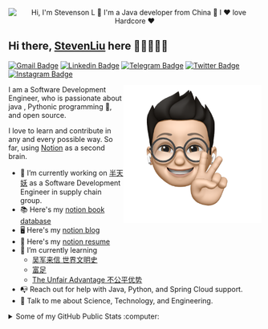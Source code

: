 <p align="center">
  <img src="https://github.com/TonySteven/TonySteven/raw/main/assets/github.gif" alt="Hi, I'm Stevenson L 👋 I'm a Java developer from China 🚀 I ❤️ love Hardcore ❤️">
</p>

<!--
How to make this gif ?

I made my with https://codesandbox.io/s/github-profile-2ijk7
Then read the bolg https://genesisorgcn.notion.site/Github-edcadaca52e34ad6b26539d1ffc17ea4
-->

## Hi there, [StevenLiu](http://genesis.org.cn) here 👋🏼👨🏻‍💻

[![Gmail Badge](https://img.shields.io/badge/-tonysteven1996@gmail.com-c14438?style=flat&logo=Gmail&logoColor=white)](mailto:tonysteven1996@gmail.com "Connect via Email")
[![Linkedin Badge](https://img.shields.io/badge/-Steven_Liu-0072b1?style=flat&logo=Linkedin&logoColor=white)](https://www.linkedin.com/in/%E6%B6%B5-steven-%E5%88%98-1b8b30118/ "Connect on LinkedIn")
[![Telegram Badge](https://img.shields.io/badge/-@StevenL365404-0088CC?style=flat&logo=Telegram&logoColor=white)](https://t.me/StevenL365404 "Contact on Telegram")
[![Twitter Badge](https://img.shields.io/badge/-@Steven__Liu-00acee?style=flat&logo=Twitter&logoColor=white)](https://twitter.com/intent/follow?screen_name=Steven__Liu "Follow on Twitter")
[![Instagram Badge](https://img.shields.io/badge/-Instagram-C13584?style=flat&logo=Instagram&logoColor=white)](https://www.instagram.com/stevenl365404/ "Follow on Instagram")

<a href="http://genesis.org.cn/"><img src="https://github.com/TonySteven/TonySteven/blob/main/assets/images/hand_v.png" align="right" height="275" /></a>

I am a Software Development Engineer, who is passionate about java , Pythonic programming :snake:, and open source.

I love to learn and contribute in any and every possible way.
So far, using [Notion](https://www.notion.so/) as a second brain.

- 🔭 I’m currently working on [半天妖](http://www.bantianyaozg.com/) as a Software Development Engineer in supply chain
  group.
- 📚 Here's
  my [notion book database](https://genesisorg.notion.site/277b7a7e5558458ba409dbd353805c4a?v=490c59a55876498d90cf151000a88d91)
- 🖥️ Here's my [notion blog](https://genesisorg.notion.site/Steven-s-Blog-a23cda43cbe54fcb9243ec9294ac235a)
- 📝 Here's my [notion resume](https://genesisorg.notion.site/Steven-Liu-c6dcfd78caef451cb3bfa736329a554f)
- 🌱 I’m currently learning
    - [吴军来信 世界文明史](https://genesisorg.notion.site/ac7a946be7914546a9cb4f4afc670a9e)
    - [富足](https://genesisorg.notion.site/e040eba3d755427189e4a18fd9f09333)
    - [The Unfair Advantage 不公平优势](https://genesisorg.notion.site/The-Unfair-Advantage-How-You-Already-Have-What-It-Takes-to-succeed-0fa0a07f4486483d9262f6e704a8bb86)
- 📭 Reach out for help with Java, Python, and Spring Cloud support.
- 💬 Talk to me about Science, Technology, and Engineering.

<details>
  <summary>Some of my GitHub Public Stats :computer:</summary>

<a href="http://genesis.org.cn/"><img src="https://github.com/TonySteven/TonySteven/blob/main/assets/images/laptop.png" align="right" height="200" /></a>

[![My Github Stats](https://github-readme-stats.vercel.app/api?username=TonySteven&show_icons=true&title_color=fff&icon_color=79ff97&text_color=9f9f9f&bg_color=151515)](https://github.com/TonySteven)

![Profile Views](https://komarev.com/ghpvc/?username=TonySteven&color=blue)
----

</details>


[//]: # (<details>)

[//]: # (  <summary>Find me around the web :globe_with_meridians:</summary>)

[//]: # ()

[//]: # (<a href="http://genesis.org.cn/"><img src="https://github.com/TonySteven/TonySteven/blob/main/assets/images/hi.png" align="right" height="150" /></a>)

[//]: # ()

[//]: # (</details>)
<!--
**TonySteven/TonySteven** is a ✨ _special_ ✨ repository because its `README.md` (this file) appears on your GitHub profile.

Here are some ideas to get you started:

- 🔭 I’m currently working on ...
- 🌱 I’m currently learning ...
- 👯 I’m looking to collaborate on ...
- 🤔 I’m looking for help with ...
- 💬 Ask me about ...
- 📫 How to reach me: ...
- 😄 Pronouns: ...
- ⚡ Fun fact: ...
-->

